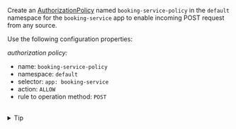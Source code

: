 Create an [AuthorizationPolicy](https://istio.io/latest/docs/reference/config/security/authorization-policy/)
named `booking-service-policy` in the `default` namespace
for the `booking-service` app to enable incoming POST request from any source.

Use the following configuration properties:

*authorization policy:*
* name: `booking-service-policy`
* namespace: `default`
* selector: `app: booking-service`
* action: `ALLOW`
* rule to operation method: `POST`

<br>
<details><summary>Tip</summary>

```plain
apiVersion: security.istio.io/v1
kind: AuthorizationPolicy
metadata:
  name: // TODO
  namespace: // TODO
spec:
  selector:
    matchLabels:
      app: // TODO
  action: // TODO
  rules:
  - to:
    - operation:
       methods: // TODO
```{{copy}}
</details>


<br>
<details><summary>Solution</summary>

```plain
apiVersion: security.istio.io/v1
kind: AuthorizationPolicy
metadata:
  name: booking-service-policy
  namespace: default
spec:
  selector:
    matchLabels:
      app: booking-service
  action: ALLOW
  rules:
  - to:
    - operation:
       methods: ["POST"]
```{{copy}}
